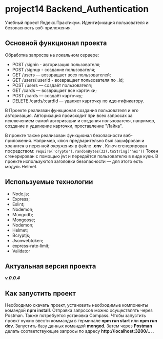 
# **project14 Backend_Authentication**

Учебный проект Яндекс.Практикум. Идентификация пользователя и безопасность вэб-приложения.

## **Основной функционал проекта**

Обработка запросов на локальном сервере:
+ POST /signin - авторизация пользователя;
+ POST /signup - создание пользователя;
+ GET /users — возвращает всех пользователей;
+ GET /users/:userId - возвращает пользователя по _id;
+ POST /users — создаёт пользователя;
+ GET /cards — возвращает все карточки;
+ POST /cards — создаёт карточку;
+ DELETE /cards/:cardId — удаляет карточку по идентификатору.

В Проекте реализван функционал создания пользователя и его авторизация. Авторизация происходит при всех запросах за исключением самой авторизации и создания пользователя, например, создание и удалиение карточки, проставление "Лайка".

В проекте также реализован функционал безопасности вэб-приложения. Например, ключ предварительно был зашифрован и хранится в перенной окружения в файле **.env** .
Ключ сгенерирован посредством: 
`require('crypto').randomBytes(32).toString('hex'))`
Токен сгенерирован с помощью jwt и передаётся пользователю в виде куки. В проекте используются заголовки безопасности — для этого есть модуль Helmet. 

## **Используемые технологии**

+ Node.js;
+ Express;
+ Eslint;
+ Nodemon;
+ Mongodb;
+ Mongoose;
+ Nodemon;
+ Helmet;
+ Bcryptjs;
+ Jsonwebtoken;
+ express-rate-limit;
+ Validator

## **Актуальная версия проекта**

***v.0.0.4***

## **Как запустить проект**

Необходимо скачать проект, установить необходимые компоненты командой **npm install**. Отправка запросов можно осуществлять через Postman.  Также потребуется установка Compass. Чтобы запустить проект нужно ввести комманды в терминале **npm run start** или **npm run dev**. Запустить базу данных командой **mongod**. Затем через **Postman** делать соответствующие запросы по адресу  **http://localhost:3200/...** .
